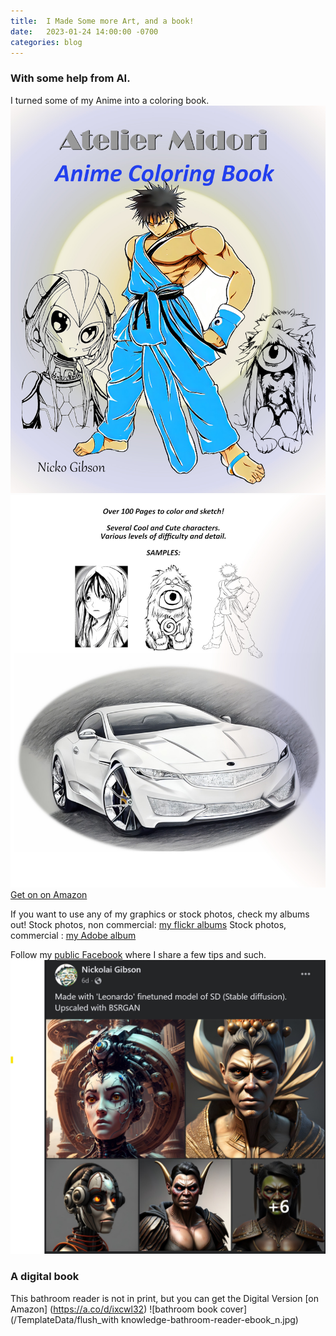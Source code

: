 ```yaml
---
title:  I Made Some more Art, and a book!
date:   2023-01-24 14:00:00 -0700
categories: blog 
---
```

### With some help from AI.
I turned some of my Anime into a coloring book.
![coloring book cover](/TemplateData/anime_coloring_book_cover1.jpg)
![coloring book cover](/TemplateData/anime_coloring_book_cover2.jpg)
[Get on on Amazon](https://a.co/d/fji8kSw)

If you want to use any of my graphics or stock photos, check my albums out!
Stock photos, non commercial: [my flickr albums](https://www.flickr.com/photos/62732518@N04/albums)
Stock photos, commercial : [my Adobe album](https://stock.adobe.com/contributor/211188035/Nicko)

Follow my [public Facebook](https://www.facebook.com/nicko.gibson) where I share a few tips and such.
![character design images](/TemplateData/character-artwork.jpg)

### A digital book
This bathroom reader is not in print, but you can get the Digital Version [on Amazon]
(https://a.co/d/ixcwl32)
![bathroom book cover](/TemplateData/flush_with knowledge-bathroom-reader-ebook_n.jpg)